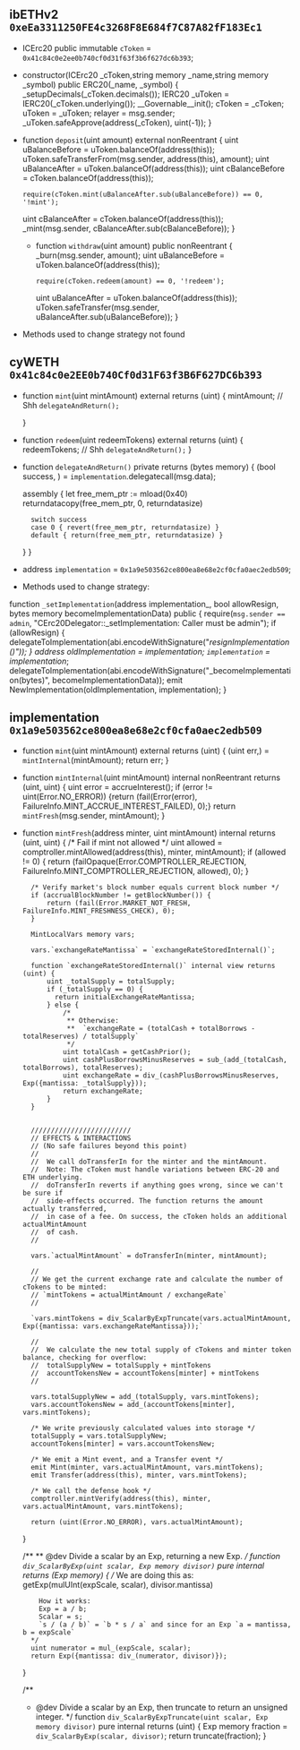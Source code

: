 ## ibETHv2 `0xeEa3311250FE4c3268F8E684f7C87A82fF183Ec1`

  - ICErc20 public immutable `cToken` = `0x41c84c0e2ee0b740cf0d31f63f3b6f627dc6b393`;

  - constructor(ICErc20 _cToken,string memory _name,string memory _symbol) public ERC20(_name, _symbol) {
    _setupDecimals(_cToken.decimals());
    IERC20 _uToken = IERC20(_cToken.underlying());
    __Governable__init();
    cToken = _cToken;
    uToken = _uToken;
    relayer = msg.sender;
    _uToken.safeApprove(address(_cToken), uint(-1));
  }

  - function `deposit`(uint amount) external nonReentrant {
    uint uBalanceBefore = uToken.balanceOf(address(this));
    uToken.safeTransferFrom(msg.sender, address(this), amount);
    uint uBalanceAfter = uToken.balanceOf(address(this));
    uint cBalanceBefore = cToken.balanceOf(address(this));

    `require(cToken.mint(uBalanceAfter.sub(uBalanceBefore)) == 0, '!mint');`

    uint cBalanceAfter = cToken.balanceOf(address(this));
    _mint(msg.sender, cBalanceAfter.sub(cBalanceBefore));
  }


    - function `withdraw`(uint amount) public nonReentrant {
      _burn(msg.sender, amount);
      uint uBalanceBefore = uToken.balanceOf(address(this));

      `require(cToken.redeem(amount) == 0, '!redeem');`

      uint uBalanceAfter = uToken.balanceOf(address(this));
      uToken.safeTransfer(msg.sender, uBalanceAfter.sub(uBalanceBefore));
    }

- Methods used to change strategy not found    

## cyWETH `0x41c84c0e2EE0b740Cf0d31F63f3B6F627DC6b393`

- function `mint`(uint mintAmount) external returns (uint) {
        mintAmount; // Shh
        `delegateAndReturn();`

    }

- function `redeem`(uint redeemTokens) external returns (uint) {
        redeemTokens; // Shh
        `delegateAndReturn();`
    }    

- function `delegateAndReturn()` private returns (bytes memory) {
  (bool success, ) = `implementation`.delegatecall(msg.data);

    assembly {
        let free_mem_ptr := mload(0x40)
        returndatacopy(free_mem_ptr, 0, returndatasize)

        switch success
        case 0 { revert(free_mem_ptr, returndatasize) }
        default { return(free_mem_ptr, returndatasize) }
    }
}   

- address `implementation` = `0x1a9e503562ce800ea8e68e2cf0cfa0aec2edb509`;  
- Methods used to change strategy:    

function `_setImplementation`(address implementation_, bool allowResign, bytes memory becomeImplementationData) public {
    require(`msg.sender == admin`, "CErc20Delegator::_setImplementation: Caller must be admin");
    if (allowResign) {
        delegateToImplementation(abi.encodeWithSignature("_resignImplementation()"));
    }
    address oldImplementation = implementation;
    `implementation` = implementation_;
    delegateToImplementation(abi.encodeWithSignature("_becomeImplementation(bytes)", becomeImplementationData));
    emit NewImplementation(oldImplementation, implementation);
}


## implementation `0x1a9e503562ce800ea8e68e2cf0cfa0aec2edb509`


- function `mint`(uint mintAmount) external returns (uint) {
       (uint err,) = `mintInternal`(mintAmount);
       return err;
   }

- function `mintInternal`(uint mintAmount) internal nonReentrant returns (uint, uint) {
      uint error = accrueInterest();
      if (error != uint(Error.NO_ERROR)) {return (fail(Error(error), FailureInfo.MINT_ACCRUE_INTEREST_FAILED), 0);}
      return `mintFresh`(msg.sender, mintAmount);
  }   

- function `mintFresh`(address minter, uint mintAmount) internal returns (uint, uint) {
        /* Fail if mint not allowed */
        uint allowed = comptroller.mintAllowed(address(this), minter, mintAmount);
        if (allowed != 0) {
            return (failOpaque(Error.COMPTROLLER_REJECTION, FailureInfo.MINT_COMPTROLLER_REJECTION, allowed), 0);
        }

        /* Verify market's block number equals current block number */
        if (accrualBlockNumber != getBlockNumber()) {
            return (fail(Error.MARKET_NOT_FRESH, FailureInfo.MINT_FRESHNESS_CHECK), 0);
        }

        MintLocalVars memory vars;

        vars.`exchangeRateMantissa` = `exchangeRateStoredInternal()`;

        function `exchangeRateStoredInternal()` internal view returns (uint) {
            uint _totalSupply = totalSupply;
            if (_totalSupply == 0) {
              return initialExchangeRateMantissa;
            } else {
                /*
                 ** Otherwise:
                 **  `exchangeRate = (totalCash + totalBorrows - totalReserves) / totalSupply`
                 */
                uint totalCash = getCashPrior();
                uint cashPlusBorrowsMinusReserves = sub_(add_(totalCash, totalBorrows), totalReserves);
                uint exchangeRate = div_(cashPlusBorrowsMinusReserves, Exp({mantissa: _totalSupply}));
                return exchangeRate;
            }
        }


        /////////////////////////
        // EFFECTS & INTERACTIONS
        // (No safe failures beyond this point)
        //
        //  We call doTransferIn for the minter and the mintAmount.
        //  Note: The cToken must handle variations between ERC-20 and ETH underlying.
        //  doTransferIn reverts if anything goes wrong, since we can't be sure if
        //  side-effects occurred. The function returns the amount actually transferred,
        //  in case of a fee. On success, the cToken holds an additional actualMintAmount
        //  of cash.
        //

        vars.`actualMintAmount` = doTransferIn(minter, mintAmount);

        //
        // We get the current exchange rate and calculate the number of cTokens to be minted:
        // `mintTokens = actualMintAmount / exchangeRate`
        //

        `vars.mintTokens = div_ScalarByExpTruncate(vars.actualMintAmount, Exp({mantissa: vars.exchangeRateMantissa}));`

        //
        //  We calculate the new total supply of cTokens and minter token balance, checking for overflow:
        //  totalSupplyNew = totalSupply + mintTokens
        //  accountTokensNew = accountTokens[minter] + mintTokens
        //

        vars.totalSupplyNew = add_(totalSupply, vars.mintTokens);
        vars.accountTokensNew = add_(accountTokens[minter], vars.mintTokens);

        /* We write previously calculated values into storage */
        totalSupply = vars.totalSupplyNew;
        accountTokens[minter] = vars.accountTokensNew;

        /* We emit a Mint event, and a Transfer event */
        emit Mint(minter, vars.actualMintAmount, vars.mintTokens);
        emit Transfer(address(this), minter, vars.mintTokens);

        /* We call the defense hook */
        comptroller.mintVerify(address(this), minter, vars.actualMintAmount, vars.mintTokens);

        return (uint(Error.NO_ERROR), vars.actualMintAmount);
    }

    /**
     ** @dev Divide a scalar by an Exp, returning a new Exp.
     */
    function `div_ScalarByExp(uint scalar, Exp memory divisor)` pure internal returns (Exp memory) {
        /*
          We are doing this as:
          getExp(mulUInt(expScale, scalar), divisor.mantissa)

          How it works:
          Exp = a / b;
          Scalar = s;
          `s / (a / b)` = `b * s / a` and since for an Exp `a = mantissa, b = expScale`
        */
        uint numerator = mul_(expScale, scalar);
        return Exp({mantissa: div_(numerator, divisor)});
    }

    /**
     * @dev Divide a scalar by an Exp, then truncate to return an unsigned integer.
     */
    function `div_ScalarByExpTruncate(uint scalar, Exp memory divisor)` pure internal returns (uint) {
        Exp memory fraction = `div_ScalarByExp(scalar, divisor)`;
        return truncate(fraction);
    }

